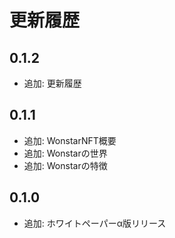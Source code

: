 # 更新履歴

## 0.1.2

- 追加: 更新履歴

## 0.1.1

- 追加: WonstarNFT概要
- 追加: Wonstarの世界
- 追加: Wonstarの特徴

## 0.1.0

- 追加: ホワイトペーパーα版リリース
